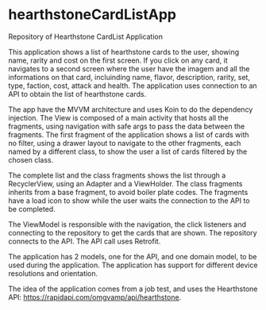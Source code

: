 # hearthstoneCardListApp
Repository of Hearthstone CardList Application

This application shows a list of hearthstone cards to the user, showing name, rarity and cost on the first screen. If you click on any card, it navigates to a second
screen where the user have the imagem and all the informations on that card, incluinding name, flavor, description, rarity, set, type, faction, cost, attack and
health. The application uses connection to an API to obtain the list of hearthstone cards.

The app have the MVVM architecture and uses Koin to do the dependency injection. The View is composed of a main activity that hosts all the fragments, using navigation
with safe args to pass the data between the fragments. The first fragment of the application shows a list of cards with no filter, using a drawer layout to navigate to
the other fragments, each named by a different class, to show the user a list of cards filtered by the chosen class. 

The complete list and the class fragments shows the list through a RecyclerView, using an Adapter and a ViewHolder. The class fragments inherits from a base fragment,
to avoid boiler plate codes. The fragments have a load icon to show while the user waits the connection to the API to be completed.

The ViewModel is responsible with the navigation, the click listeners and connecting to the repository to get the cards that are shown. The repository connects to
the API. The API call uses Retrofit.

The application has 2 models, one for the API, and one domain model, to be used during the application. The application has support for
different device resolutions and orientation.

The idea of the application comes from a job test, and uses the Hearthstone API: https://rapidapi.com/omgvamp/api/hearthstone.
